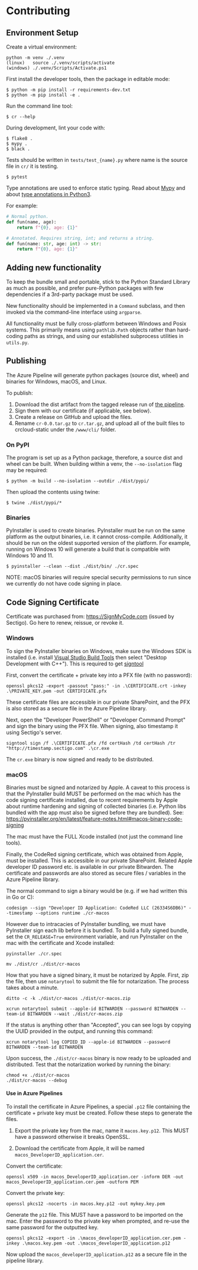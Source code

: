 Contributing
============

Environment Setup
-----------------

Create a virtual environment:

```
python -m venv ./.venv
(linux)   source ./.venv/scripts/activate
(windows) ./.venv/Scripts/Activate.ps1
```

First install the developer tools, then the package in editable mode:

```console
$ python -m pip install -r requirements-dev.txt
$ python -m pip install -e .
```

Run the command line tool:

```console
$ cr --help
```

During development, lint your code with:

```console
$ flake8 .
$ mypy .
$ black .
```

Tests should be written in `tests/test_{name}.py` where name is the source file in `cr/` it is testing.

```console
$ pytest
```

Type annotations are used to enforce static typing. Read about [Mypy](http://mypy-lang.org/examples.html) and about [type annotations in Python3](https://www.python.org/dev/peps/pep-3107/).

For example:

```python
# Normal python.
def fun(name, age):
    return f"{0}, age: {1}"

# Annotated. Requires string, int; and returns a string.
def fun(name: str, age: int) -> str:
    return f"{0}, age: {1}"
```

Adding new functionality
------------------------

To keep the bundle small and portable, stick to the Python Standard Library as much as possible, and prefer pure-Python packages with few dependencies if a 3rd-party package must be used.

New functionality should be implemented in a `Command` subclass, and then invoked via the command-line interface using `argparse`.

All functionality must be fully cross-platform between Windows and Posix systems. This primarily means using ``pathlib.Path`` objects rather than hard-coding paths as strings, and using our established subprocess utilities in ``utils.py``.


Publishing
----------

The Azure Pipeline will generate python packages (source dist, wheel) and binaries for Windows, macOS, and Linux.

To publish:
1. Download the dist artifact from the tagged release run of [the pipeline](https://dev.azure.com/coderedcorp/cr-github/_build?definitionId=17).
2. Sign them with our certificate (if applicable, see below).
3. Create a release on GitHub and upload the files.
4. Rename `cr-0.0.tar.gz` to `cr.tar.gz`, and upload all of the built files to crcloud-static under the `/www/cli/` folder.

### On PyPI

The program is set up as a Python package, therefore, a source dist and wheel can be built. When building within a venv, the `--no-isolation` flag may be required:

```console
$ python -m build --no-isolation --outdir ./dist/pypi/
```

Then upload the contents using twine:
```console
$ twine ./dist/pypi/*
```

### Binaries

PyInstaller is used to create binaries. PyInstaller must be run on the same platform as the output binaries, i.e. it cannot cross-compile. Additionally, it should be run on the oldest supported version of the platform. For example, running on Windows 10 will generate a build that is compatible with Windows 10 and 11.

```console
$ pyinstaller --clean --dist ./dist/bin/ ./cr.spec
```

NOTE: macOS binaries will require special security permissions to run since we currently do not have code signing in place.


Code Signing Certificate
------------------------

Certificate was purchased from: https://SignMyCode.com (issued by Sectigo). Go here to renew, reissue, or revoke it.

### Windows

To sign the PyInstaller binaries on Windows, make sure the Windows SDK is installed (i.e. install [Visual Studio Build Tools](https://visualstudio.microsoft.com/downloads/#build-tools-for-visual-studio-2022) then select "Desktop Development with C++"). This is required to get [signtool](https://learn.microsoft.com/en-us/dotnet/framework/tools/signtool-exe)

First, convert the certificate + private key into a PFX file (with no password):

```
openssl pkcs12 -export -passout "pass:" -in .\CERTIFICATE.crt -inkey .\PRIVATE_KEY.pem -out CERTIFICATE.pfx
```

These certificate files are accessible in our private SharePoint, and the PFX is also stored as a secure file in the Azure Pipeline library.

Next, open the "Developer PowerShell" or "Developer Command Prompt" and sign the binary using the PFX file. When signing, also timestamp it using Sectigo's server.

```
signtool sign /f .\CERTIFICATE.pfx /fd certHash /td certHash /tr "http://timestamp.sectigo.com" .\cr.exe
```

The `cr.exe` binary is now signed and ready to be distributed.

### macOS

Binaries must be signed and notarized by Apple. A caveat to this process is that the PyInstaller build MUST be performed on the mac which has the code signing certificate installed, due to recent requirements by Apple about runtime hardening and signing of collected binaries (i.e. Python libs bundled with the app must also be signed before they are bundled). See: https://pyinstaller.org/en/latest/feature-notes.html#macos-binary-code-signing

The mac must have the FULL Xcode installed (not just the command line tools).

Finally, the CodeRed signing certificate, which was obtained from Apple, must be installed. This is accessible in our private SharePoint. Related Apple developer ID password etc. is available in our private Bitwarden. The certificate and passwords are also stored as secure files / variables in the Azure Pipeline library.

The normal command to sign a binary would be (e.g. if we had written this in Go or C):

```
codesign --sign "Developer ID Application: CodeRed LLC (26334S6DB6)" --timestamp --options runtime ./cr-macos
```

However due to intracacies of PyInstaller bundling, we must have PyInstaller sign each lib before it is bundled. To build a fully signed bundle, set the `CR_RELEASE=True` environment variable, and run PyInstaller on the mac with the certificate and Xcode installed:

```
pyinstaller ./cr.spec

mv ./dist/cr ./dist/cr-macos
```

How that you have a signed binary, it must be notarized by Apple. First, zip the file, then use `notarytool` to submit the file for notarization. The process takes about a minute.

```
ditto -c -k ./dist/cr-macos ./dist/cr-macos.zip

xcrun notarytool submit --apple-id BITWARDEN --password BITWARDEN --team-id BITWARDEN --wait ./dist/cr-macos.zip
```

If the status is anything other than "Accepted", you can see logs by copying the UUID provided in the output, and running this command:

```
xcrun notarytool log COPIED_ID --apple-id BITWARDEN --password BITWARDEN --team-id BITWARDEN
```

Upon success, the `./dist/cr-macos` binary is now ready to be uploaded and distributed. Test that the notarization worked by running the binary:

```
chmod +x ./dist/cr-macos
./dist/cr-macos --debug
```

#### Use in Azure Pipelines

To install the certificate in Azure Pipelines, a special `.p12` file containing the certificate + private key must be created. Follow these steps to generate the files.

1. Export the private key from the mac, name it `macos.key.p12`. This MUST have a password otherwise it breaks OpenSSL.

2. Download the certificate from Apple, it will be named `macos_DeveloperID_application.cer`.

Convert the certificate:

```
openssl x509 -in macos_DeveloperID_application.cer -inform DER -out macos_DeveloperID_application.cer.pem -outform PEM
```

Convert the private key:

```
openssl pkcs12 -nocerts -in macos.key.p12 -out mykey.key.pem
```

Generate the `p12` file. This MUST have a password to be imported on the mac. Enter the password to the private key when prompted, and re-use the same password for the outputted key.

```
openssl pkcs12 -export -in .\macos_developerID_application.cer.pem -inkey .\macos.key.pem -out .\macos_developerID_application.p12
```

Now upload the `macos_developerID_application.p12` as a secure file in the pipeline library.
